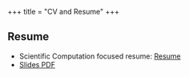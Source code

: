 +++
title = "CV and Resume"
+++

## Resume

- Scientific Computation focused resume: [Resume](/pdf/resume.pdf) 
- [Slides PDF](/pdf/roscon23_parameters.pdf)
